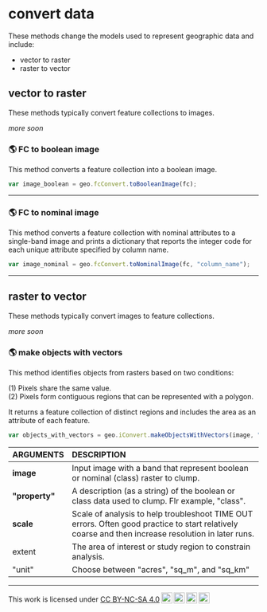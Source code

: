 # __convert data__  

These methods change the models used to represent geographic data and include:

* vector to raster
* raster to vector

## __vector to raster__  

These methods typically convert feature collections to images. 

_more soon_  

### :earth_americas: FC to boolean image  

This method converts a feature collection into a boolean image.

```js
var image_boolean = geo.fcConvert.toBooleanImage(fc);
```

---  

### :earth_americas: FC to nominal image  

This method converts a feature collection with nominal attributes to a single-band image and prints a dictionary that reports the integer code for each unique attribute specified by column name.   

```js
var image_nominal = geo.fcConvert.toNominalImage(fc, "column_name");

```

---  

## __raster to vector__

These methods typically convert images to feature collections.  

_more soon_  


### __:earth_americas: make objects with vectors__ 

This method identifies objects from rasters based on two conditions: 

(1) Pixels share the same value.  
(2) Pixels form contiguous regions that can be represented with a polygon.  

It returns a feature collection of distinct regions and includes the area as an attribute of each feature.  

```js
var objects_with_vectors = geo.iConvert.makeObjectsWithVectors(image, "property", scale, extent, "unit");

```

| ARGUMENTS | DESCRIPTION   | 
| :--       | :--           |
| __image__ | Input image with a band that represent boolean or nominal (class) raster to clump.    |  
| __"property"__    | A description (as a string) of the boolean or class data used to clump. Flr example, "class".       |  
| __scale__ | Scale of analysis to help troubleshoot TIME OUT errors. Often good practice to start relatively coarse and then increase resolution in later runs.        |  
| extent    | The area of interest or study region to constrain analysis.         |
| "unit"    | Choose between "acres", "sq_m", and "sq_km"               |  

---  

<p xmlns:cc="http://creativecommons.org/ns#" >This work is licensed under <a href="https://creativecommons.org/licenses/by-nc-sa/4.0/?ref=chooser-v1" target="_blank" rel="license noopener noreferrer" style="display:inline-block;">CC BY-NC-SA 4.0<img style="height:22px!important;margin-left:3px;vertical-align:text-bottom;" src="https://mirrors.creativecommons.org/presskit/icons/cc.svg?ref=chooser-v1" alt=""><img style="height:22px!important;margin-left:3px;vertical-align:text-bottom;" src="https://mirrors.creativecommons.org/presskit/icons/by.svg?ref=chooser-v1" alt=""><img style="height:22px!important;margin-left:3px;vertical-align:text-bottom;" src="https://mirrors.creativecommons.org/presskit/icons/nc.svg?ref=chooser-v1" alt=""><img style="height:22px!important;margin-left:3px;vertical-align:text-bottom;" src="https://mirrors.creativecommons.org/presskit/icons/sa.svg?ref=chooser-v1" alt=""></a></p>